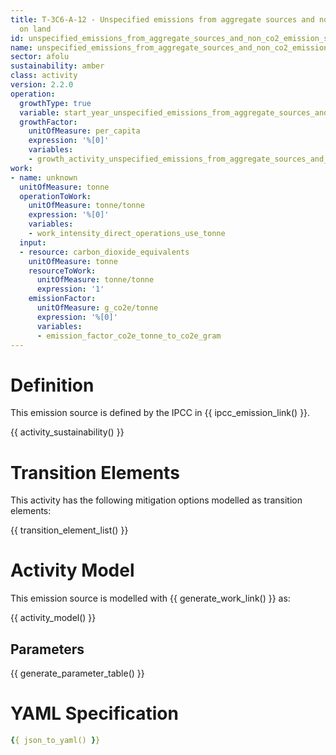 ```yaml
---
title: T-3C6-A-12 - Unspecified emissions from aggregate sources and non-co2 emissions
  on land
id: unspecified_emissions_from_aggregate_sources_and_non_co2_emission_sources_on_land
name: unspecified_emissions_from_aggregate_sources_and_non_co2_emission_sources_on_land
sector: afolu
sustainability: amber
class: activity
version: 2.2.0
operation:
  growthType: true
  variable: start_year_unspecified_emissions_from_aggregate_sources_and_non_co2_emission_sources_on_land
  growthFactor:
    unitOfMeasure: per_capita
    expression: '%[0]'
    variables:
    - growth_activity_unspecified_emissions_from_aggregate_sources_and_non_co2_emission_sources_on_land
work:
- name: unknown
  unitOfMeasure: tonne
  operationToWork:
    unitOfMeasure: tonne/tonne
    expression: '%[0]'
    variables:
    - work_intensity_direct_operations_use_tonne
  input:
  - resource: carbon_dioxide_equivalents
    unitOfMeasure: tonne
    resourceToWork:
      unitOfMeasure: tonne/tonne
      expression: '1'
    emissionFactor:
      unitOfMeasure: g_co2e/tonne
      expression: '%[0]'
      variables:
      - emission_factor_co2e_tonne_to_co2e_gram
---
```

# Definition
This emission source is defined by the IPCC in {{ ipcc_emission_link() }}.


{{ activity_sustainability() }}

# Transition Elements

This activity has the following mitigation options modelled as transition elements:

{{ transition_element_list() }}

# Activity Model
This emission source is modelled with {{ generate_work_link() }} as:

{{ activity_model() }}

## Parameters

{{ generate_parameter_table() }}

# YAML Specification

```yaml
{{ json_to_yaml() }}
```